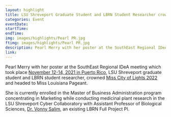 ```yaml
---
layout: highlight
title: LSU Shreveport Graduate Student and LBRN Student Researcher crowned Miss City of Lights 2022
categories: Event
eventDate: 
startTime:
endTime:
img: images/highlights/Pearl PR.jpg
ftimg: images/highlights/Pearl PR.jpg
description: Pearl Merry with her poster at the SouthEast Regional IDeA meeting which took place November 12-14, 2021 in Puerto Rico, LSU Shreveport graduate student and LBRN student researcher, crowned Miss City of Lights 2022 and headed to Miss Louisiana Pageant.
link:
---
```

Pearl Merry with her poster at the SouthEast Regional IDeA meeting which took place [November 12-14, 2021 in Puerto Rico](https://www.seidea21.hpcf.upr.edu), LSU Shreveport graduate student and LBRN student researcher, crowned [Miss City of Lights 2022](https://www.lsus.edu/lsu-shreveports-pearl-merry-crowned-miss-city-of-lights-2022-headed-to-miss-louisiana-pageant) and headed to Miss Louisiana Pageant.
   
She is currently enrolled in the Master of Business Administration program concentrating in Marketing while conducting medicinal plant research in the LSU Shreveport Cyber Collaboratory with Assistant Professor of Biological Sciences, [Dr. Vonny Salim](/pis/Salim_Vonny.html), an existing LBRN Full Project PI.
